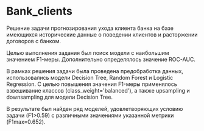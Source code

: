 # Bank_clients
Решение задачи прогнозирования ухода клиента банка на базе имеющихся исторические данные о поведении клиентов и расторжении договоров с банком.

Целью выполнения задания был поиск модели с наибольшим значением F1-меры. Дополнительно определялось значение ROC-AUC.

В рамках решения задачи была проведена предобработка данных, использовались модели Decision Tree, Random Forest и Logistic Regression. С целью повышения значения F1-меры применялось взвешивание классов (class_weight='balanced'), а также upsampling и downsampling для модели Decision Tree.

В результате был найден ряд моделей, удовлетворяющих условию задачи (F1>0.59) с различными значениями указанной метрики (F1max=0.652).
